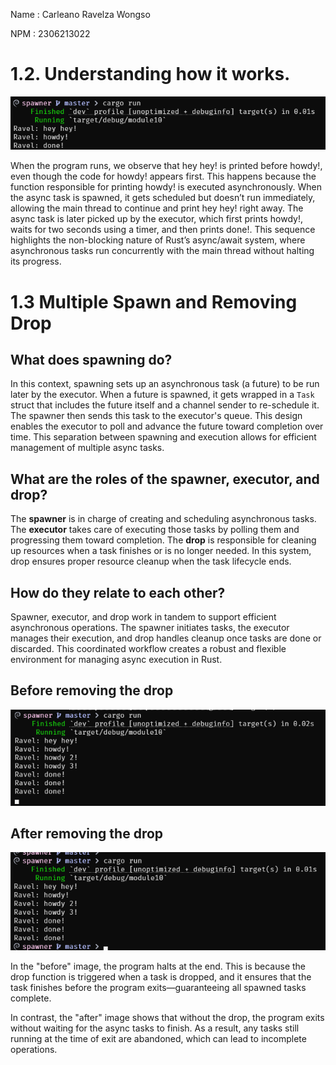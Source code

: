 Name    : Carleano Ravelza Wongso

NPM     : 2306213022

# 1.2. Understanding how it works.
![alt text](images/image.png)

When the program runs, we observe that hey hey! is printed before howdy!, even though the code for howdy! appears first. This happens because the function responsible for printing howdy! is executed asynchronously. When the async task is spawned, it gets scheduled but doesn’t run immediately, allowing the main thread to continue and print hey hey! right away. The async task is later picked up by the executor, which first prints howdy!, waits for two seconds using a timer, and then prints done!. This sequence highlights the non-blocking nature of Rust’s async/await system, where asynchronous tasks run concurrently with the main thread without halting its progress.

# 1.3 Multiple Spawn and Removing Drop

## What does spawning do?  
In this context, spawning sets up an asynchronous task (a future) to be run later by the executor. When a future is spawned, it gets wrapped in a `Task` struct that includes the future itself and a channel sender to re-schedule it. The spawner then sends this task to the executor's queue. This design enables the executor to poll and advance the future toward completion over time. This separation between spawning and execution allows for efficient management of multiple async tasks.

## What are the roles of the spawner, executor, and drop?  
The **spawner** is in charge of creating and scheduling asynchronous tasks. The **executor** takes care of executing those tasks by polling them and progressing them toward completion. The **drop** is responsible for cleaning up resources when a task finishes or is no longer needed. In this system, drop ensures proper resource cleanup when the task lifecycle ends.

## How do they relate to each other?  
Spawner, executor, and drop work in tandem to support efficient asynchronous operations. The spawner initiates tasks, the executor manages their execution, and drop handles cleanup once tasks are done or discarded. This coordinated workflow creates a robust and flexible environment for managing async execution in Rust.

## Before removing the drop  
![alt text](images/image-2.png)

## After removing the drop  
![alt text](images/image-3.png)

In the "before" image, the program halts at the end. This is because the drop function is triggered when a task is dropped, and it ensures that the task finishes before the program exits—guaranteeing all spawned tasks complete.

In contrast, the "after" image shows that without the drop, the program exits without waiting for the async tasks to finish. As a result, any tasks still running at the time of exit are abandoned, which can lead to incomplete operations.

